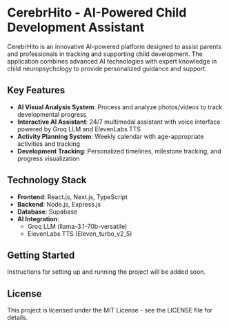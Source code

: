 # CerebrHito - AI-Powered Child Development Assistant

CerebrHito is an innovative AI-powered platform designed to assist parents and professionals in tracking and supporting child development. The application combines advanced AI technologies with expert knowledge in child neuropsychology to provide personalized guidance and support.

## Key Features

- **AI Visual Analysis System**: Process and analyze photos/videos to track developmental progress
- **Interactive AI Assistant**: 24/7 multimodal assistant with voice interface powered by Groq LLM and ElevenLabs TTS
- **Activity Planning System**: Weekly calendar with age-appropriate activities and tracking
- **Development Tracking**: Personalized timelines, milestone tracking, and progress visualization

## Technology Stack

- **Frontend**: React.js, Next.js, TypeScript
- **Backend**: Node.js, Express.js
- **Database**: Supabase
- **AI Integration**: 
  - Groq LLM (llama-3.1-70b-versatile)
  - ElevenLabs TTS (Eleven_turbo_v2_5)

## Getting Started

Instructions for setting up and running the project will be added soon.

## License

This project is licensed under the MIT License - see the LICENSE file for details.